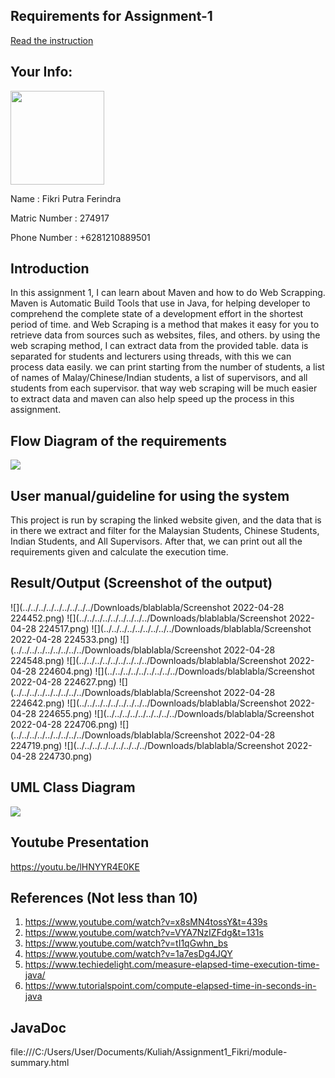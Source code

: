 ## Requirements for Assignment-1
[Read the instruction](https://github.com/STIW3054-A212/Assignments_and_Project/blob/main/Assignment-1.md)

## Your Info:

<img height="150" src="../../../../../../../../../Pictures/Saved Pictures/Foto ktp/IMG-20200224-WA0000.jpg"/>

Name : Fikri Putra Ferindra

Matric Number : 274917

Phone Number : +6281210889501
## Introduction
In this assignment 1, I can learn about Maven and how to do Web Scrapping. Maven is Automatic Build Tools that use in Java, for helping developer to comprehend the complete state of a development effort in the shortest period of time.
and Web Scraping is a method that makes it easy for you to retrieve data from sources such as websites, files, and others. by using the web scraping method, I can extract data from the provided table. data is separated for students and lecturers using threads,
with this we can process data easily. we can print starting from the number of students, a list of names of Malay/Chinese/Indian students, a list of supervisors, and all students from each supervisor.
that way web scraping will be much easier to extract data and maven can also help speed up the process in this assignment.
## Flow Diagram of the requirements
![](../../../../../../../../../Downloads/assignment1-flowdiagram.jpg)
## User manual/guideline for using the system
This project is run by scraping the linked website given, and the data that is in there we extract and filter for the Malaysian Students, Chinese Students, Indian Students, and All Supervisors. After that, we can print out all the requirements given and calculate the execution time.
## Result/Output (Screenshot of the output)
![](../../../../../../../../../Downloads/blablabla/Screenshot 2022-04-28 224452.png)
![](../../../../../../../../../Downloads/blablabla/Screenshot 2022-04-28 224517.png)
![](../../../../../../../../../Downloads/blablabla/Screenshot 2022-04-28 224533.png)
![](../../../../../../../../../Downloads/blablabla/Screenshot 2022-04-28 224548.png)
![](../../../../../../../../../Downloads/blablabla/Screenshot 2022-04-28 224604.png)
![](../../../../../../../../../Downloads/blablabla/Screenshot 2022-04-28 224627.png)
![](../../../../../../../../../Downloads/blablabla/Screenshot 2022-04-28 224642.png)
![](../../../../../../../../../Downloads/blablabla/Screenshot 2022-04-28 224655.png)
![](../../../../../../../../../Downloads/blablabla/Screenshot 2022-04-28 224706.png)
![](../../../../../../../../../Downloads/blablabla/Screenshot 2022-04-28 224719.png)
![](../../../../../../../../../Downloads/blablabla/Screenshot 2022-04-28 224730.png)
## UML Class Diagram
![](../../../../../../../../../Downloads/classdiagraassg1.jpg)
## Youtube Presentation
https://youtu.be/lHNYYR4E0KE
## References (Not less than 10)
1. https://www.youtube.com/watch?v=x8sMN4tossY&t=439s
2. https://www.youtube.com/watch?v=VYA7NzIZFdg&t=131s
3. https://www.youtube.com/watch?v=tI1qGwhn_bs
4. https://www.youtube.com/watch?v=1a7esDg4JQY
5. https://www.techiedelight.com/measure-elapsed-time-execution-time-java/
6. https://www.tutorialspoint.com/compute-elapsed-time-in-seconds-in-java
## JavaDoc
file:///C:/Users/User/Documents/Kuliah/Assignment1_Fikri/module-summary.html
